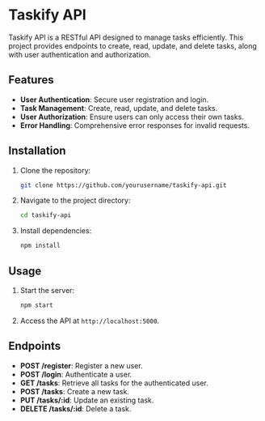 # Taskify API

Taskify API is a RESTful API designed to manage tasks efficiently. This project provides endpoints to create, read, update, and delete tasks, along with user authentication and authorization.

## Features

- **User Authentication**: Secure user registration and login.
- **Task Management**: Create, read, update, and delete tasks.
- **User Authorization**: Ensure users can only access their own tasks.
- **Error Handling**: Comprehensive error responses for invalid requests.

## Installation

1. Clone the repository:
   ```bash
   git clone https://github.com/yourusername/taskify-api.git
   ```
2. Navigate to the project directory:
   ```bash
   cd taskify-api
   ```
3. Install dependencies:
   ```bash
   npm install
   ```

## Usage

1. Start the server:
   ```bash
   npm start
   ```
2. Access the API at `http://localhost:5000`.

## Endpoints

- **POST /register**: Register a new user.
- **POST /login**: Authenticate a user.
- **GET /tasks**: Retrieve all tasks for the authenticated user.
- **POST /tasks**: Create a new task.
- **PUT /tasks/:id**: Update an existing task.
- **DELETE /tasks/:id**: Delete a task.
